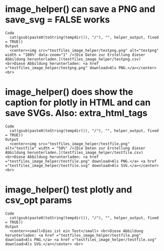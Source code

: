 # image_helper() can save a PNG and save_svg = FALSE works

    Code
      cat(gsub(paste0(toString(tempdir()), "/"), "", helper_output, fixed = TRUE))
    Output
      <center><img src="testfiles_image_helper/testpng.png" alt="testpng" width = "100%" data-zoom="1" />[Die Daten zur Erstellung dieser Abbildung herunterladen.](testfiles_image_helper/testpng.csv) <br>Diese Abbildung herunterladen: <a href ="testfiles_image_helper/testpng.png" download>Als PNG.</a></center> <br>

# image_helper() does show the caption for plotly in HTML and can save SVGs. Also: extra_html_tags

    Code
      cat(gsub(paste0(toString(tempdir()), "/"), "", helper_output, fixed = TRUE))
    Output
      <center><img src="testfiles_image_helper/testfile.png" alt="testfile" width = "50%" />[Die Daten zur Erstellung dieser Abbildung herunterladen.](testfiles_image_helper/testfile.csv) <br>Diese Abbildung herunterladen: <a href ="testfiles_image_helper/testfile.png" download>Als PNG.</a> <a href ="testfiles_image_helper/testfile.svg" download>Als SVG.</a></center> <br>

# image_helper() test plotly and csv_opt params

    Code
      cat(gsub(paste0(toString(tempdir()), "/"), "", helper_output, fixed = TRUE))
    Output
      <center><small>Dies ist ein Test</small> <br>Diese Abbildung herunterladen: <a href ="testfiles_image_helper/testfile.png" download>Als PNG.</a> <a href ="testfiles_image_helper/testfile.svg" download>Als SVG.</a></center> <br>

